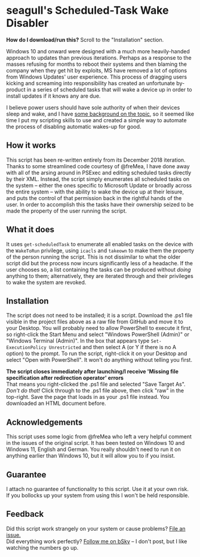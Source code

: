 # seagull's Scheduled-Task Wake Disabler
**How do I download/run this?** Scroll to the "Installation" section.

Windows 10 and onward were designed with a much more heavily-handed approach to updates than previous iterations. Perhaps as a response to the masses refusing for months to reboot their systems and then blaming the company when they get hit by exploits, MS have removed a lot of options from Windows Updates' user experience.
This process of dragging users kicking and screaming into responsibility has created an unfortunate by-product in a series of scheduled tasks that will wake a device up in order to install updates if it knows any are due.

I believe power users should have sole authority of when their devices sleep and wake, and I have [some background on the topic](https://superuser.com/questions/973009/conclusively-stop-wake-timers-from-waking-windows-10-desktop), so it seemed like time I put my scripting skills to use and created a simple way to automate the process of disabling automatic wakes-up for good.

## How it works
This script has been re-written entirely from its December 2018 iteration. Thanks to some streamlined code courtesy of @freMea, I have done away with all of the arsing around in PSExec and editing scheduled tasks directly by their XML. Instead, the script simply enumerates all scheduled tasks on the system – either the ones specific to Microsoft Update or broadly across the entire system – with the ability to wake the device up at their leisure, and puts the control of that permission back in the rightful hands of the user. In order to accomplish this the tasks have their ownership seized to be made the property of the user running the script.

## What it does
It uses `get-scheduledTask` to enumerate all enabled tasks on the device with the `WakeToRun` privilege, using `icacls` and `takeown` to make them the property of the person running the script. This is not dissimilar to what the older script did but the process now incurs significantly less of a headache.
If the user chooses so, a list containing the tasks can be produced without _doing_ anything to them; alternatively, they are iterated through and their privileges to wake the system are revoked.

## Installation
The script does not need to be installed; it is a script. Download the .ps1 file visible in the project files above as a raw file from GitHub and move it to your Desktop. You will probably need to allow PowerShell to execute it first, so right-click the Start Menu and select "Windows PowerShell (Admin)" or "Windows Terminal (Admin)". In the box that appears type `Set-ExecutionPolicy Unrestricted` and then select A (or Y if there is no A option) to the prompt.
To run the script, right-click it on your Desktop and select "Open with PowerShell". It won't do anything without telling you first.

**The script closes immediately after launching/I receive 'Missing file specification after redirection operator' errors**  
That means you right-clicked the .ps1 file and selected "Save Target As". _Don't do that!_ Click through to the .ps1 file above, then click "raw" in the top-right. Save the page that loads in as your .ps1 file instead. You downloaded an HTML document before.

## Acknowledgements
This script uses some logic from @freMea who left a very helpful comment in the issues of the original script.
It has been tested on Windows 10 and Windows 11, English and German.
You really shouldn't need to run it on anything earlier than Windows 10, but it will allow you to if you insist.

## Guarantee
I attach no guarantee of functionality to this script. Use it at your own risk.  
If you bollocks up your system from using this I won't be held responsible.

## Feedback
Did this script work strangely on your system or cause problems? [File an issue.](https://github.com/seagull/disable-automaticrestarts/issues)  
Did everything work perfectly? [Follow me on bSky](https://bsky.app/profile/seagull.io) – I don't post, but I like watching the numbers go up.
